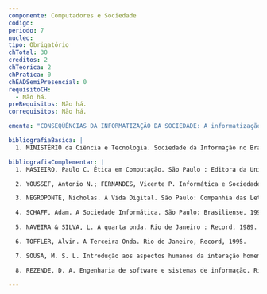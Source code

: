 ```yaml
---
componente: Computadores e Sociedade
codigo:  
periodo: 7
nucleo:
tipo: Obrigatório
chTotal: 30 
creditos: 2
chTeorica: 2 
chPratica: 0 
chEADSemiPresencial: 0
requisitoCH:
  - Não há.
preRequisitos: Não há.
correquisitos: Não há.

ementa: "CONSEQÜÊNCIAS DA INFORMATIZAÇÃO DA SOCIEDADE: A informatização e o aspecto educacional; Efeitos políticos e econômicos; Impactos sociais; Informatização e privacidade; POLÍTICA NACIONAL DE INFORMÁTICA: Indústria nacional de informática; O papel do analista e sistemas na sociedade; AUTOMAÇÃO DE ATIVIDADES: Comerciais; Industriais; Escritórios; APLICAÇÕES DA INFORMÁTICA: Científica; Administrativa; Jurídica; Humanística; Educação; ERGONOMIA E DOENÇAS PROFISSIONAIS: Tipos; Características."

bibliografiaBasica: |
  1. MINISTÉRIO da Ciência e Tecnologia. Sociedade da Informação no Brasil  Livro Verde. Brasília: Imprensa Nacional, 2000.

bibliografiaComplementar: |
  1. MASIEIRO, Paulo C. Ética em Computação. São Paulo : Editora da Universidade de São Paulo. 2000.

  2. YOUSSEF, Antonio N.; FERNANDES, Vicente P. Informática e Sociedade. 2 ed. São Paulo: Ática, 1998.

  3. NEGROPONTE, Nicholas. A Vida Digital. São Paulo: Companhia das Letras, 1998.

  4. SCHAFF, Adam. A Sociedade Informática. São Paulo: Brasiliense, 1995. 
  
  5. NAVEIRA & SILVA, L. A quarta onda. Rio de Janeiro : Record, 1989.

  6. TOFFLER, Alvin. A Terceira Onda. Rio de Janeiro, Record, 1995.

  7. SOUSA, M. S. L. Introdução aos aspectos humanos da interação homem: computador. UFRGS, 1995.

  8. REZENDE, D. A. Engenharia de software e sistemas de informação. Rio de Janeiro: Brasport, 2002, 358p. ISBN 8574520942. ISBN 8522103909. (2004).

---
```

